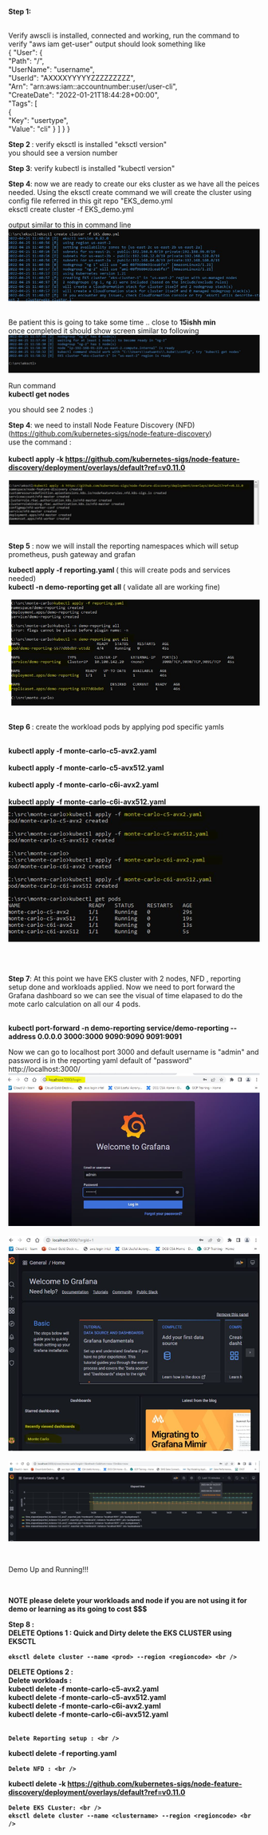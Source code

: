 <b>Step 1: </b><br /> <br />

Verify awscli is installed, connected and working, run the command to verify "aws iam get-user"  output should look something like <br />
{
    "User": {<br />
        "Path": "/",<br />
        "UserName": "username",<br />
        "UserId": "AXXXXYYYYYZZZZZZZZZ",<br />
        "Arn": "arn:aws:iam::accountnumber:user/user-cli",<br />
        "CreateDate": "2022-01-21T18:44:28+00:00",<br />
        "Tags": [<br />
            {<br />
                "Key": "usertype",<br />
                "Value": "cli"
            }
                  ]
             }
        }
<br />

<b>Step 2 </b>: verify eksctl is installed "eksctl version" <br /> you should see a version number
<br />

<b>Step 3</b>: verify kubectl is installed "kubectl version" <br />

<b>Step 4</b>: now we are ready to create  our eks cluster as we have all the peices needed. Using the eksctl create command we will create the cluster using config file referred in this git repo  "EKS_demo.yml <br />
eksctl create cluster -f EKS_demo.yml <br />

output similar to this in command line
<img src="/images/1_eksctl_create.JPG" alt="eksctl create cluster" title="eksctl create cluster"> <br />
<br />

Be patient this is going to take some time .. close to <b>15ishh min</b> <br />
once completed it should show screen similar to following <br />
<img src="/images/2-eksctl_create_done.JPG" alt="eksctl create cluster done " title="eksctl create cluster done"> <br />

Run command <br />
<b>kubectl get nodes </b><br />

 you should see 2 nodes :) 

<b>Step 4</b>: we need to install Node Feature Discovery (NFD) (https://github.com/kubernetes-sigs/node-feature-discovery) <br />
use the command : <br /><br />
<b>kubectl apply -k https://github.com/kubernetes-sigs/node-feature-discovery/deployment/overlays/default?ref=v0.11.0 </b> <br />
<br />
<img src="/images/3_nfd_install.JPG" alt="kubectl NFD install" title="kubectl NFD install"> <br />
<br />

<b>Step 5</b> : now we will install the reporting namespaces which will setup prometheus, push gateway and grafan <br />

<b>kubectl apply -f reporting.yaml </b>  ( this will create pods and services needed)  <br />
<b>kubectl -n demo-reporting get all </b>  ( validate all are working fine)  <br />
<br />
<img src="/images/4_reporting_isntall.JPG" alt="kubectl reporting install" title="kubectl reporting install"> <br />
<br />


<b>Step 6 </b>: create the workload pods by applying pod specific yamls <br /><br />

<b>kubectl apply -f monte-carlo-c5-avx2.yaml </b> <br /><br />
<b>kubectl apply -f monte-carlo-c5-avx512.yaml </b><br /><br />
<b>kubectl apply -f monte-carlo-c6i-avx2.yaml </b><br /><br />
<b>kubectl apply -f monte-carlo-c6i-avx512.yaml </b><br />
<img src="/images/5_workloadpods.JPG" alt="kubectl pod workload" title="kubectl pod workload"> <br />
<br />

<br />

<b>Step 7</b>: At this point we have EKS cluster with 2 nodes, NFD , reporting setup done and workloads applied. Now we need to port forward the Grafana dashboard so we can see the visual of time elapased to do the mote carlo calculation on all our 4 pods. <br /><br />

<b>kubectl port-forward -n demo-reporting service/demo-reporting --address 0.0.0.0 3000:3000 9090:9090 9091:9091 </b> <br />

Now we can go to localhost port 3000 and default username is "admin" and password is in the reporting yaml default of "password" <br />
http://localhost:3000/ 
<br />
<img src="/images/6_grafana_login.JPG" alt="grafana login" title="grafana login"> <br />
<br />
<img src="/images/7_grafana_dashboard.JPG" alt="grafana select dashboard" title="grafana select dashboard"> <br />
<br />
<img src="/images/8_final_dashboard.JPG" alt="grafana final dashboard" title="grafana final dashboard"> <br />

<br />

<h16>Demo Up and Running!!!</h16>

<br />

<b> NOTE please delete your workloads and node if you are not using it for demo or learning as its going to cost $$$ <b>
    
 Step 8 : <br />
DELETE Options  1 : Quick and Dirty delete the EKS CLUSTER using EKSCTL <br />
    
    eksctl delete cluster --name <prod> --region <regioncode> <br />
    
  DELETE Options  2 :  <br />
  Delete workloads :    <br />
<b>kubectl delete -f monte-carlo-c5-avx2.yaml</b> <br />
<b>kubectl delete -f monte-carlo-c5-avx512.yaml </b><br />
<b>kubectl delete -f monte-carlo-c6i-avx2.yaml</b> <br />
<b>kubectl delete -f monte-carlo-c6i-avx512.yaml</b> <br />
  <br />
    
    Delete Reporting setup : <br />
 <b>   kubectl delete -f reporting.yaml</b>
    <br />
    
    Delete NFD : <br />
    
   <b>  kubectl delete -k https://github.com/kubernetes-sigs/node-feature-discovery/deployment/overlays/default?ref=v0.11.0  </b>
    <br />
    
    Delete EKS CLuster: <br />
    eksctl delete cluster --name <clustername> --region <regioncode> <br />
